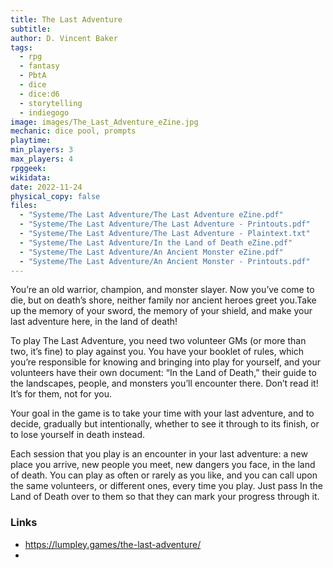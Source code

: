 ```yaml
---
title: The Last Adventure
subtitle: 
author: D. Vincent Baker
tags:
  - rpg
  - fantasy
  - PbtA
  - dice
  - dice:d6
  - storytelling
  - indiegogo
image: images/The_Last_Adventure_eZine.jpg
mechanic: dice pool, prompts
playtime: 
min_players: 3 
max_players: 4
rpggeek:
wikidata:
date: 2022-11-24
physical_copy: false
files:
  - "Systeme/The Last Adventure/The Last Adventure eZine.pdf"
  - "Systeme/The Last Adventure/The Last Adventure - Printouts.pdf"
  - "Systeme/The Last Adventure/The Last Adventure - Plaintext.txt"
  - "Systeme/The Last Adventure/In the Land of Death eZine.pdf"
  - "Systeme/The Last Adventure/An Ancient Monster eZine.pdf"
  - "Systeme/The Last Adventure/An Ancient Monster - Printouts.pdf"
---
```


You’re an old warrior, champion, and monster slayer. Now you’ve come to die, but on death’s shore, neither family nor ancient heroes greet you.Take up the memory of your sword, the memory of your shield, and make your last adventure here, in the land of death!

To play The Last Adventure, you need two volunteer GMs (or more than two, it’s fine) to play against you. You have your booklet of rules, which you’re responsible for knowing and bringing into play for yourself, and your volunteers have their own document: “In the Land of Death,” their guide to the landscapes, people, and monsters you’ll encounter there. Don’t read it! It’s for them, not for you.

Your goal in the game is to take your time with your last adventure, and to decide, gradually but intentionally, whether to see it through to its finish, or to lose yourself in death instead.

Each session that you play is an encounter in your last adventure: a new place you arrive, new people you meet, new dangers you face, in the land of death. You can play as often or rarely as you like, and you can call upon the same volunteers, or different ones, every time you play. Just pass In the Land of Death over to them so that they can mark your progress through it.

### Links

- https://lumpley.games/the-last-adventure/ 
-
